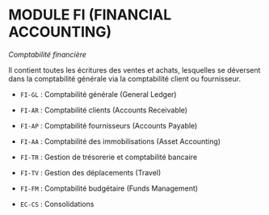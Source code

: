 # **MODULE FI (FINANCIAL ACCOUNTING)**

_Comptabilité financière_

Il contient toutes les écritures des ventes et achats, lesquelles se déversent dans la comptabilité générale via la comptabilité client ou fournisseur.

- `FI-GL` : Comptabilité générale (General Ledger)

- `FI-AR` : Comptabilité clients (Accounts Receivable)

- `FI-AP` : Comptabilité fournisseurs (Accounts Payable)

- `FI-AA` : Comptabilité des immobilisations (Asset Accounting)

- `FI-TR` : Gestion de trésorerie et comptabilité bancaire

- `FI-TV` : Gestion des déplacements (Travel)

- `FI-FM` : Comptabilité budgétaire (Funds Management)

- `EC-CS` : Consolidations
